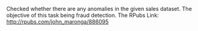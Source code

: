 Checked whether there are any anomalies in the given sales dataset. The objective of this task being fraud detection.
The RPubs Link: http://rpubs.com/john_maronga/886095
